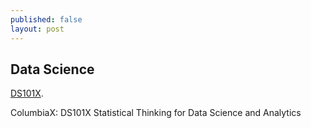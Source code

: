 ```yaml
---
published: false
layout: post
---
```

## Data Science








 [DS101X](https://courses.edx.org/courses/course-v1:ColumbiaX+DS101X+1T2016/info). 
 
 ColumbiaX: DS101X Statistical Thinking for Data Science and Analytics
 
